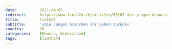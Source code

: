 ```yaml
---
date:          2021-04-05
redirect:      https://www.linth24.ch/articles/60167-die-jungen-brauchen-ihr-leben-zurueck
title:         linth24
subtitle:      '«Die Jungen brauchen ihr Leben zurück»'
country:       CH
categories:    [Mensch, Widerstand]
tags:          [linth24]
---
```

